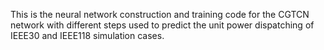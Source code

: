 This is the neural network construction and training code for the CGTCN network with different steps used to predict the unit power dispatching of IEEE30 and IEEE118 simulation cases.

